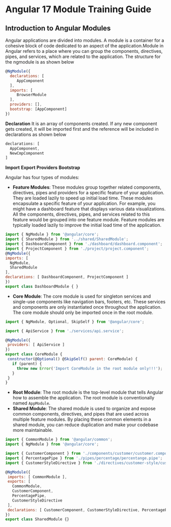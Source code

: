# Angular 17 Module Training Guide

## Introduction to Angular Modules
Angular applications are divided into modules. A module is a container for a cohesive block of code dedicated to an aspect of the application.Module in Angular refers to a place where you can group the components, directives, pipes, and services, which are related to the application.
The structure for the ngmodule is as shown below 
 ```js
@NgModule({
   declarations: [
      AppComponent
   ],
   imports: [
      BrowserModule
   ],
   providers: [],
   bootstrap: [AppComponent]
})
```
**Declaration**
It is an array of components created. If any new component gets created, it will be imported first and the reference will be included in declarations as shown below 

 ```js
declarations: [
   AppComponent,
   NewCmpComponent
]
```
**Import**
**Export**
**Providers**
**Bootstrap**



Angular has four types of modules:

- **Feature Modules**: These modules group together related components, directives, pipes and providers for a specific feature of your application. They are loaded lazily to speed up initial load time.
  These modules encapsulate a specific feature of your application. For example, you might have a dashboard feature that displays various data visualizations. All the components, directives, pipes, and    services related to this feature would be grouped into one feature module. Feature modules are typically loaded lazily to improve the initial load time of the application.
  
 ```js
import { NgModule } from '@angular/core';
import { SharedModule } from '../shared/SharedModule';
import { DashboardComponent } from './dashboard/dashboard.component';
import { ProjectComponent } from './project/project.component';
@NgModule({
 imports: [
   NgModule,
   SharedModule
 ],
 declarations: [ DashboardComponent, ProjectComponent ]
})
export class DashboardModule { }
 ```
- **Core Module**: The core module is used for singleton services and single-use components like navigation bars, footers, etc. These services and components are only instantiated once throughout the application. The core module should only be imported once in the root module.
```js
import { NgModule, Optional, SkipSelf } from '@angular/core';

import { ApiService } from './services/api.service';

@NgModule({
 providers: [ ApiService ]
})
export class CoreModule {
 constructor(@Optional() @SkipSelf() parent: CoreModule) {
   if (parent) {
     throw new Error('Import CoreModule in the root module only!!!');
   }
 }
}
```
- **Root Module**: The root module is the top-level module that tells Angular how to assemble the application. The root module is conventionally named `AppModule`.
- **Shared Module**: The shared module is used to organize and expose common components, directives, and pipes that are used across multiple feature modules. By placing these common elements in a shared module, you can reduce duplication and make your codebase more maintainable.
```js
import { CommonModule } from '@angular/common';
import { NgModule } from '@angular/core';

import { CustomerComponent } from './components/customer/customer.component';
import { PercentagePipe } from './pipes/percentage/percentange.pipe';
import { CustomerStyleDirective } from './directives/customer-style/customer-style.directive';

@NgModule({
 imports: [ CommonModule ],
 exports: [
   CommonModule,
   CustomerComponent,
   PercentagePipe,
   CustomerStyleDirective 
 ],
 declarations: [ CustomerComponent, CustomerStyleDirective, PercentagePipe ]
})
export class SharedModule {}
```
